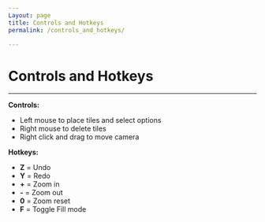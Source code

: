 ```yaml
---
Layout: page
title: Controls and Hotkeys
permalink: /controls_and_hotkeys/

---
```


# Controls and Hotkeys

***

**Controls:** 

- Left mouse to place tiles and select options
- Right mouse to delete tiles
- Right click and drag to move camera

**Hotkeys:**
- **Z** = Undo
- **Y** = Redo
- **+** = Zoom in
- **-** = Zoom out
- **0** = Zoom reset
- **F** = Toggle Fill mode